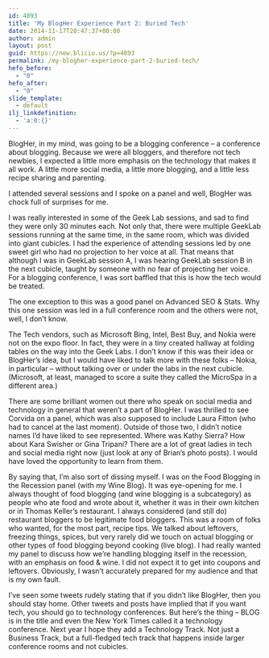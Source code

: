 ```yaml
---
id: 4893
title: 'My BlogHer Experience Part 2: Buried Tech'
date: 2014-11-17T20:47:37+00:00
author: admin
layout: post
guid: https://new.blicio.us/?p=4893
permalink: /my-blogher-experience-part-2-buried-tech/
hefo_before:
  - "0"
hefo_after:
  - "0"
slide_template:
  - default
ilj_linkdefinition:
  - 'a:0:{}'
---
```

BlogHer, in my mind, was going to be a blogging conference – a conference about blogging. Because we were all bloggers, and therefore not tech newbies, I expected a little more emphasis on the technology that makes it all work. A little more social media, a little more blogging, and a little less recipe sharing and parenting.

I attended several sessions and I spoke on a panel and well, BlogHer was chock full of surprises for me.

I was really interested in some of the Geek Lab sessions, and sad to find they were only 30 minutes each. Not only that, there were multiple GeekLab sessions running at the same time, in the same room, which was divided into giant cubicles. I had the experience of attending sessions led by one sweet girl who had no projection to her voice at all. That means that although I was in GeekLab session A, I was hearing GeekLab session B in the next cubicle, taught by someone with no fear of projecting her voice. For a blogging conference, I was sort baffled that this is how the tech would be treated.

The one exception to this was a good panel on Advanced SEO & Stats. Why this one session was led in a full conference room and the others were not, well, I don’t know.

The Tech vendors, such as Microsoft Bing, Intel, Best Buy, and Nokia were not on the expo floor. In fact, they were in a tiny created hallway at folding tables on the way into the Geek Labs. I don’t know if this was their idea or BlogHer’s idea, but I would have liked to talk more with these folks – Nokia, in particular – without talking over or under the labs in the next cubicle. (Microsoft, at least, managed to score a suite they called the MicroSpa in a different area.)

There are some brilliant women out there who speak on social media and technology in general that weren’t a part of BlogHer. I was thrilled to see Corvida on a panel, which was also supposed to include Laura Fitton (who had to cancel at the last moment). Outside of those two, I didn’t notice names I’d have liked to see represented. Where was Kathy Sierra? How about Kara Swisher or Gina Tripani? There are a lot of great ladies in tech and social media right now (just look at any of Brian’s photo posts). I would have loved the opportunity to learn from them.

By saying that, I’m also sort of dissing myself. I was on the Food Blogging in the Recession panel (with my Wine Blog). It was eye-opening for me. I always thought of food blogging (and wine blogging is a subcategory) as people who ate food and wrote about it, whether it was in their own kitchen or in Thomas Keller’s restaurant. I always considered (and still do) restaurant bloggers to be legitimate food bloggers. This was a room of folks who wanted, for the most part, recipe tips. We talked about leftovers, freezing things, spices, but very rarely did we touch on actual blogging or other types of food blogging beyond cooking (live blog). I had really wanted my panel to discuss how we’re handling blogging itself in the recession, with an emphasis on food & wine. I did not expect it to get into coupons and leftovers. Obviously, I wasn’t accurately prepared for my audience and that is my own fault.

I’ve seen some tweets rudely stating that if you didn’t like BlogHer, then you should stay home. Other tweets and posts have implied that if you want tech, you should go to technology conferences. But here’s the thing – BLOG is in the title and even the New York Times called it a technology conference. Next year I hope they add a Technology Track. Not just a Business Track, but a full-fledged tech track that happens inside larger conference rooms and not cubicles.